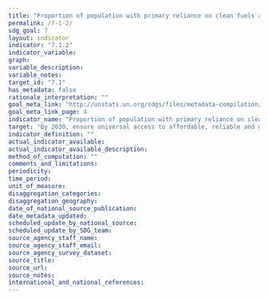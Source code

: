 ```yaml
---
title: "Proportion of population with primary reliance on clean fuels and technology"
permalink: /7-1-2/
sdg_goal: 7
layout: indicator
indicator: "7.1.2"
indicator_variable: 
graph: 
variable_description: 
variable_notes: 
target_id: "7.1"
has_metadata: false
rationale_interpretation: ""
goal_meta_link: "http://unstats.un.org/sdgs/files/metadata-compilation/Metadata-Goal-7.pdf"
goal_meta_link_page: 4
indicator_name: "Proportion of population with primary reliance on clean fuels and technology"
target: "By 2030, ensure universal access to affordable, reliable and modern energy services."
indicator_definition: ""
actual_indicator_available: 
actual_indicator_available_description: 
method_of_computation: ""
comments_and_limitations: 
periodicity: 
time_period: 
unit_of_measure: 
disaggregation_categories: 
disaggregation_geography: 
date_of_national_source_publication: 
date_metadata_updated: 
scheduled_update_by_national_source: 
scheduled_update_by_SDG_team: 
source_agency_staff_name: 
source_agency_staff_email: 
source_agency_survey_dataset: 
source_title: 
source_url: 
source_notes: 
international_and_national_references: 
---
```


